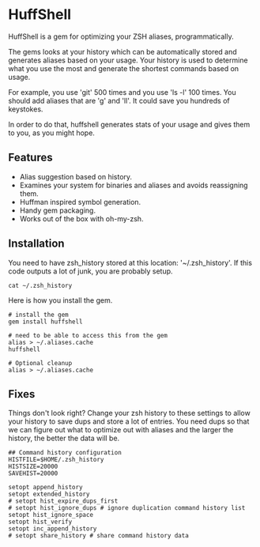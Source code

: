 HuffShell
====================

HuffShell is a gem for optimizing your ZSH aliases, programmatically.

The gems looks at your history which can be automatically stored and generates aliases based on your usage. Your history is used to determine what you use the most and generate the shortest commands based on usage.

For example, you use 'git' 500 times and you use 'ls -l' 100 times. You should add aliases that are 'g' and 'll'. It could save you hundreds of keystokes.

In order to do that, huffshell generates stats of your usage and gives them to you, as you might hope.

Features
---------------------

* Alias suggestion based on history.
* Examines your system for binaries and aliases and avoids reassigning them.
* Huffman inspired symbol generation.
* Handy gem packaging.
* Works out of the box with oh-my-zsh.

Installation
---------------------

You need to have zsh_history stored at this location: '~/.zsh_history'. If this code outputs a lot of junk, you are probably setup.

```script
cat ~/.zsh_history
```

Here is how you install the gem.

```script
# install the gem
gem install huffshell

# need to be able to access this from the gem
alias > ~/.aliases.cache
huffshell

# Optional cleanup
alias > ~/.aliases.cache
```

Fixes
---------------------

Things don't look right? Change your zsh history to these settings to allow your history to save dups and store a lot of entries. You need dups so that we can figure out what to optimize out with aliases and the larger the history, the better the data will be.

```script
## Command history configuration
HISTFILE=$HOME/.zsh_history
HISTSIZE=20000
SAVEHIST=20000

setopt append_history
setopt extended_history
# setopt hist_expire_dups_first
# setopt hist_ignore_dups # ignore duplication command history list
setopt hist_ignore_space
setopt hist_verify
setopt inc_append_history
# setopt share_history # share command history data
```
